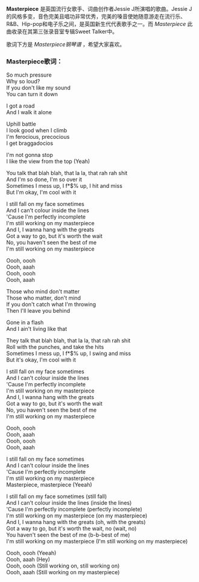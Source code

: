

**Masterpiece** 是英国流行女歌手、词曲创作者Jessie J所演唱的歌曲。Jessie
J的风格多变，音色完美且唱功非常优秀，完美的嗓音使她随意游走在流行乐、R&B、Hip-pop和电子乐之间，是英国新生代代表歌手之一。而
_Masterpiece_ 此曲收录在其第三张录音室专辑Sweet Talker中。

  
歌词下方是 _Masterpiece钢琴谱_ ，希望大家喜欢。

### Masterpiece歌词：

So much pressure  
Why so loud?  
If you don't like my sound  
You can turn it down

I got a road  
And I walk it alone

Uphill battle  
I look good when I climb  
I'm ferocious, precocious  
I get braggadocios

I'm not gonna stop  
I like the view from the top (Yeah)

You talk that blah blah, that la la, that rah rah shit  
And I'm so done, I'm so over it  
Sometimes I mess up, I f*$% up, I hit and miss  
But I'm okay, I'm cool with it

I still fall on my face sometimes  
And I can't colour inside the lines  
'Cause I'm perfectly incomplete  
I'm still working on my masterpiece  
And I, I wanna hang with the greats  
Got a way to go, but it's worth the wait  
No, you haven't seen the best of me  
I'm still working on my masterpiece

Oooh, oooh  
Oooh, aaah  
Oooh, oooh  
Oooh, aaah

Those who mind don't matter  
Those who matter, don't mind  
If you don't catch what I'm throwing  
Then I'll leave you behind

Gone in a flash  
And I ain't living like that

They talk that blah blah, that la la, that rah rah shit  
Roll with the punches, and take the hits  
Sometimes I mess up, I f*$% up, I swing and miss  
But it's okay, I'm cool with it

I still fall on my face sometimes  
And I can't colour inside the lines  
'Cause I'm perfectly incomplete  
I'm still working on my masterpiece  
And I, I wanna hang with the greats  
Got a way to go, but it's worth the wait  
No, you haven't seen the best of me  
I'm still working on my masterpiece

Oooh, oooh  
Oooh, aaah  
Oooh, oooh  
Oooh, aaah

I still fall on my face sometimes  
And I can't colour inside the lines  
'Cause I'm perfectly incomplete  
I'm still working on my masterpiece  
Masterpiece, masterpiece (Yeeah)

I still fall on my face sometimes (still fall)  
And I can't colour inside the lines (inside the lines)  
'Cause I'm perfectly incomplete (perfectly incomplete)  
I'm still working on my masterpiece (on my masterpiece)  
And I, I wanna hang with the greats (oh, with the greats)  
Got a way to go, but it's worth the wait, no (wait, no)  
You haven't seen the best of me (b-b-best of me)  
I'm still working on my masterpiece (I'm still working on my masterpiece)

Oooh, oooh (Yeeah)  
Oooh, aaah (Hey)  
Oooh, oooh (Still working on, still working on)  
Oooh, aaah (Still working on my masterpiece)

